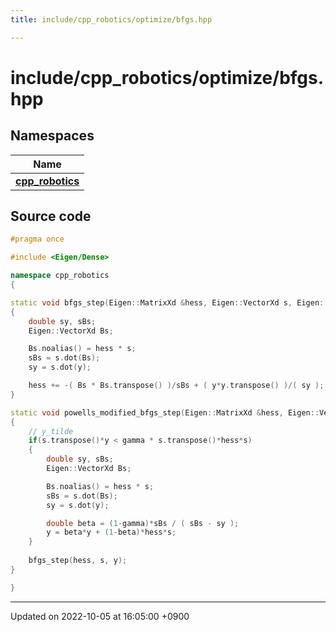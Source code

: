 ```yaml
---
title: include/cpp_robotics/optimize/bfgs.hpp

---
```


# include/cpp_robotics/optimize/bfgs.hpp



## Namespaces

| Name           |
| -------------- |
| **[cpp_robotics](/cpp_robotics/doxybook/Namespaces/namespacecpp__robotics/)**  |




## Source code

```cpp
#pragma once

#include <Eigen/Dense>

namespace cpp_robotics
{

static void bfgs_step(Eigen::MatrixXd &hess, Eigen::VectorXd s, Eigen::VectorXd y)
{
    double sy, sBs;
    Eigen::VectorXd Bs;

    Bs.noalias() = hess * s;
    sBs = s.dot(Bs);
    sy = s.dot(y);

    hess += -( Bs * Bs.transpose() )/sBs + ( y*y.transpose() )/( sy );
}

static void powells_modified_bfgs_step(Eigen::MatrixXd &hess, Eigen::VectorXd s, Eigen::VectorXd y, double gamma = 0.2)
{
    // y_tilde
    if(s.transpose()*y < gamma * s.transpose()*hess*s)
    {
        double sy, sBs;
        Eigen::VectorXd Bs;

        Bs.noalias() = hess * s;
        sBs = s.dot(Bs);
        sy = s.dot(y);

        double beta = (1-gamma)*sBs / ( sBs - sy );
        y = beta*y + (1-beta)*hess*s;
    }
    
    bfgs_step(hess, s, y);
}

}
```


-------------------------------

Updated on 2022-10-05 at 16:05:00 +0900
